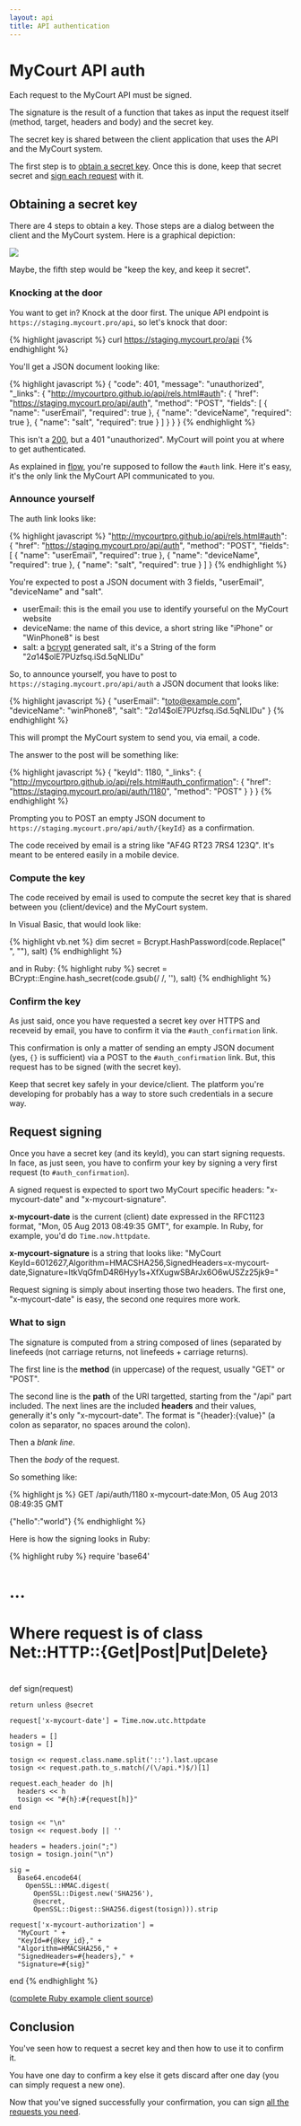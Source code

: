 ```yaml
---
layout: api
title: API authentication
---
```


# MyCourt API auth

Each request to the MyCourt API must be signed.

The signature is the result of a function that takes as input the request itself (method, target, headers and body) and the secret key.

The secret key is shared between the client application that uses the API and the MyCourt system.

The first step is to [obtain a secret key](#secret). Once this is done, keep that secret secret and [sign each request](#signing) with it.


<h2 id="secret">Obtaining a secret key</h2>

There are 4 steps to obtain a key. Those steps are a dialog between the client and the MyCourt system. Here is a graphical depiction:

<img class="shadowed" src="/images/auth_steps.png" />

Maybe, the fifth step would be "keep the key, and keep it secret".

<h3 id="knock">Knocking at the door</h3>

You want to get in? Knock at the door first. The unique API endpoint is ```https://staging.mycourt.pro/api```, so let's knock that door:

{% highlight javascript %}
curl https://staging.mycourt.pro/api
{% endhighlight %}

You'll get a JSON document looking like:

{% highlight javascript %}
{
  "code": 401,
  "message": "unauthorized",
  "_links": {
    "http://mycourtpro.github.io/api/rels.html#auth": {
      "href": "https://staging.mycourt.pro/api/auth",
      "method": "POST",
      "fields": [
        { "name": "userEmail", "required": true },
        { "name": "deviceName", "required": true },
        { "name": "salt", "required": true }
      ]
    }
  }
}
{% endhighlight %}

This isn't a [200](flow.html#code200), but a 401 "unauthorized". MyCourt will point you at where to get authenticated.

As explained in [flow](flow.html), you're supposed to follow the ```#auth``` link. Here it's easy, it's the only link the MyCourt API communicated to you.

<h3 id="announce">Announce yourself</h3>

The auth link looks like:

{% highlight javascript %}
  "http://mycourtpro.github.io/api/rels.html#auth": {
    "href": "https://staging.mycourt.pro/api/auth",
    "method": "POST",
    "fields": [
      { "name": "userEmail", "required": true },
      { "name": "deviceName", "required": true },
      { "name": "salt", "required": true } ] }
{% endhighlight %}

You're expected to post a JSON document with 3 fields, "userEmail", "deviceName" and "salt".

* userEmail: this is the email you use to identify yourseful on the MyCourt website
* deviceName: the name of this device, a short string like "iPhone" or "WinPhone8" is best
* salt: a [bcrypt](http://en.wikipedia.org/wiki/Bcrypt) generated salt, it's a String of the form "$2a$14$olE7PUzfsq.iSd.5qNLlDu"

So, to announce yourself, you have to post to ```https://staging.mycourt.pro/api/auth``` a JSON document that looks like:

{% highlight javascript %}
{
  "userEmail": "toto@example.com",
  "deviceName": "winPhone8",
  "salt": "$2a$14$olE7PUzfsq.iSd.5qNLlDu"
}
{% endhighlight %}

This will prompt the MyCourt system to send you, via email, a code.

The answer to the post will be something like:

{% highlight javascript %}
{
  "keyId": 1180,
  "_links": {
    "http://mycourtpro.github.io/api/rels.html#auth_confirmation": {
      "href": "https://staging.mycourt.pro/api/auth/1180",
      "method": "POST"
    }
  }
}
{% endhighlight %}

Prompting you to POST an empty JSON document to ```https://staging.mycourt.pro/api/auth/{keyId}``` as a confirmation.

The code received by email is a string like "AF4G RT23 7RS4 123Q". It's meant to be entered easily in a mobile device.

<h3 id="compute">Compute the key</h3>

The code received by email is used to compute the secret key that is shared between you (client/device) and the MyCourt system.

In Visual Basic, that would look like:

{% highlight vb.net %}
dim secret = Bcrypt.HashPassword(code.Replace(" ", ""), salt)
{% endhighlight %}

and in Ruby:
{% highlight ruby %}
secret = BCrypt::Engine.hash_secret(code.gsub(/ /, ''), salt)
{% endhighlight %}

<h3 id="confirm">Confirm the key</h3>

As just said, once you have requested a secret key over HTTPS and receveid by email, you have to confirm it via the ```#auth_confirmation``` link.

This confirmation is only a matter of sending an empty JSON document (yes, ```{}``` is sufficient) via a POST to the ```#auth_confirmation``` link. But, this request has to be signed (with the secret key).

Keep that secret key safely in your device/client. The platform you're developing for probably has a way to store such credentials in a secure way.


<h2 id="signing">Request signing</h2>

Once you have a secret key (and its keyId), you can start signing requests. In face, as just seen, you have to confirm your key by signing a very first request (to ```#auth_confirmation```).

A signed request is expected to sport two MyCourt specific headers: "x-mycourt-date" and "x-mycourt-signature".

**x-mycourt-date** is the current (client) date expressed in the RFC1123 format, "Mon, 05 Aug 2013 08:49:35 GMT", for example. In Ruby, for example, you'd do ```Time.now.httpdate```.

**x-mycourt-signature** is a string that looks like: "MyCourt KeyId=6012627,Algorithm=HMACSHA256,SignedHeaders=x-mycourt-date,Signature=ItkVqGfmD4R6Hyy1s+XfXugwSBArJx6O6wUSZz25jk9="

Request signing is simply about inserting those two headers. The first one, "x-mycourt-date" is easy, the second one requires more work.

<h3 id="what">What to sign</h3>

The signature is computed from a string composed of lines (separated by linefeeds (not carriage returns, not linefeeds + carriage returns).

The first line is the **method** (in uppercase) of the request, usually "GET" or "POST".

The second line is the **path** of the URI targetted, starting from the "/api" part included. The next lines are the included **headers** and their values, generally it's only "x-mycourt-date". The format is "{header}:{value}" (a colon as separator, no spaces around the colon).

Then a *blank line*.

Then the *body* of the request.

So something like:

{% highlight js %}
GET
/api/auth/1180
x-mycourt-date:Mon, 05 Aug 2013 08:49:35 GMT

{"hello":"world"}
{% endhighlight %}

Here is how the signing looks in Ruby:

{% highlight ruby %}
require 'base64'

# ...

  # Where request is of class Net::HTTP::{Get|Post|Put|Delete}
  #
  def sign(request)

    return unless @secret

    request['x-mycourt-date'] = Time.now.utc.httpdate

    headers = []
    tosign = []

    tosign << request.class.name.split('::').last.upcase
    tosign << request.path.to_s.match(/(\/api.*)$/)[1]

    request.each_header do |h|
      headers << h
      tosign << "#{h}:#{request[h]}"
    end

    tosign << "\n"
    tosign << request.body || ''

    headers = headers.join(";")
    tosign = tosign.join("\n")

    sig =
      Base64.encode64(
        OpenSSL::HMAC.digest(
          OpenSSL::Digest.new('SHA256'),
          @secret,
          OpenSSL::Digest::SHA256.digest(tosign))).strip

    request['x-mycourt-authorization'] =
      "MyCourt " +
      "KeyId=#{@key_id}," +
      "Algorithm=HMACSHA256," +
      "SignedHeaders=#{headers}," +
      "Signature=#{sig}"
  end
{% endhighlight %}

([complete Ruby example client source](https://github.com/mycourtpro/mycourtpro.github.io/tree/master/_code/ruby/mycourt_client.rb))


<h2 id="conclusion">Conclusion</h2>

You've seen how to request a secret key and then how to use it to confirm it.

You have one day to confirm a key else it gets discard after one day (you can simply request a new one).

Now that you've signed successfully your confirmation, you can sign [all the requests you need](flow.html).

